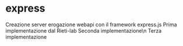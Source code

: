# express
Creazione server erogazione webapi con il framework express.js
Prima implementazione dal Rieti-lab 
Seconda implementazione\n
Terza implementazione